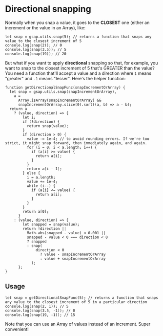 # Directional snapping

Normally when you snap a value, it goes to the **CLOSEST** one (either an increment or the value in an Array), like:

```
let snap = gsap.utils.snap(5); // returns a function that snaps any value to the closest increment of 5
console.log(snap(2)); // 0
console.log(snap(3.5)); // 5
console.log(snap(19)); // 20
```

But what if you want to apply **directional** snapping so that, for example, you want to snap to the closest increment of 5 that's GREATER than the value? You need a function that'll accept a value and a direction where `1` means "greater" and `-1` means "lesser". Here's the helper function:

```
function getDirectionalSnapFunc(snapIncrementOrArray) {
  let snap = gsap.utils.snap(snapIncrementOrArray),
    a =
      Array.isArray(snapIncrementOrArray) &&
      snapIncrementOrArray.slice(0).sort((a, b) => a - b);
  return a
    ? (value, direction) => {
        let i;
        if (!direction) {
          return snap(value);
        }
        if (direction > 0) {
          value -= 1e-4; // to avoid rounding errors. If we're too strict, it might snap forward, then immediately again, and again.
          for (i = 0; i < a.length; i++) {
            if (a[i] >= value) {
              return a[i];
            }
          }
          return a[i - 1];
        } else {
          i = a.length;
          value += 1e-4;
          while (i--) {
            if (a[i] <= value) {
              return a[i];
            }
          }
        }
        return a[0];
      }
    : (value, direction) => {
        let snapped = snap(value);
        return !direction ||
          Math.abs(snapped - value) < 0.001 ||
          snapped - value < 0 === direction < 0
          ? snapped
          : snap(
              direction < 0
                ? value - snapIncrementOrArray
                : value + snapIncrementOrArray
            );
      };
}
```

## Usage[​](#usage "Direct link to Usage")

```
let snap = getDirectionalSnapFunc(5); // returns a function that snaps any value to the closest increment of 5 in a particular direction
console.log(snap(2, 1)); // 5
console.log(snap(3.5, -1)); // 0
console.log(snap(19, -1)); // 15
```

Note that you can use an Array of values instead of an increment. Super convenient!
